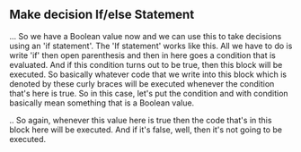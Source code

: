 ## Make decision If/else Statement

... So we have a Boolean value now and we can use this to take decisions using an 'if statement'. The 'If statement' works like this. All we have to do is write 'if' then open parenthesis and then in here goes a condition that is evaluated.  And if this condition turns out to be true, then this block will be executed.  So basically whatever code that we write into this block which is denoted by these curly braces will be executed whenever the condition that's here is true. So in this case, let's put the condition and with condition basically mean something  that is a Boolean value. </br>

.. So again, whenever this value here is true then the code that's in this block here will be executed. And if it's false, well, then it's not going to be executed.